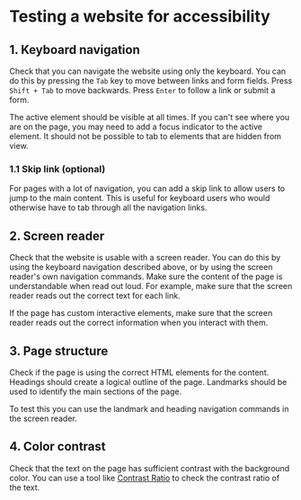 # Testing a website for accessibility

## 1. Keyboard navigation

Check that you can navigate the website using only the keyboard. You can do this by pressing the `Tab` key to move between links and form fields. Press `Shift + Tab` to move backwards. Press `Enter` to follow a link or submit a form.

The active element should be visible at all times. If you can't see where you are on the page, you may need to add a focus indicator to the active element. It should not be possible to tab to elements that are hidden from view.

### 1.1 Skip link (optional)

For pages with a lot of navigation, you can add a skip link to allow users to jump to the main content. This is useful for keyboard users who would otherwise have to tab through all the navigation links.

## 2. Screen reader

Check that the website is usable with a screen reader. You can do this by using the keyboard navigation described above, or by using the screen reader's own navigation commands.
Make sure the content of the page is understandable when read out loud. For example, make sure that the screen reader reads out the correct text for each link.

If the page has custom interactive elements, make sure that the screen reader reads out the correct information when you interact with them.

## 3. Page structure

Check if the page is using the correct HTML elements for the content. Headings should create a logical outline of the page. Landmarks should be used to identify the main sections of the page.

To test this you can use the landmark and heading navigation commands in the screen reader.

## 4. Color contrast

Check that the text on the page has sufficient contrast with the background color. You can use a tool like [Contrast Ratio](https://contrast-ratio.com/) to check the contrast ratio of the text.
